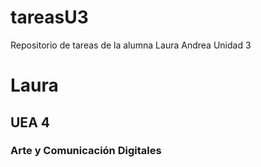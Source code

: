 # tareasU3
Repositorio de tareas de la alumna Laura Andrea Unidad 3
# Laura
## UEA 4
### Arte y Comunicación Digitales
